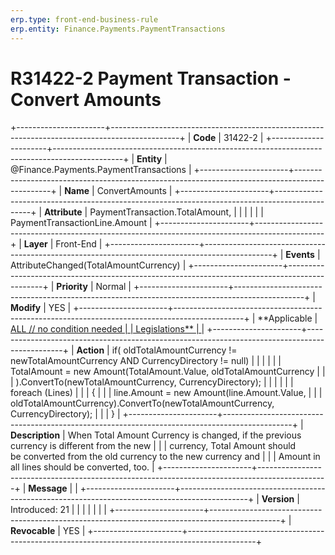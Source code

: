 ```yaml
---
erp.type: front-end-business-rule
erp.entity: Finance.Payments.PaymentTransactions
---
```


# R31422-2 Payment Transaction - Convert Amounts
+----------------------+-----------------------------------------------------------------------------------------------+
| **Code**             | 31422-2                                                                                       |
+----------------------+-----------------------------------------------------------------------------------------------+
| **Entity**           | @Finance.Payments.PaymentTransactions                                                                            |
+----------------------+-----------------------------------------------------------------------------------------------+
| **Name**             | ConvertAmounts                                                                                |
+----------------------+-----------------------------------------------------------------------------------------------+
| **Attribute**        | PaymentTransaction.TotalAmount,                                                               |
|                      |                                                                                               |
|                      | PaymentTransactionLine.Amount                                                                 |
+----------------------+-----------------------------------------------------------------------------------------------+
| **Layer**            | Front-End                                                                                     |
+----------------------+-----------------------------------------------------------------------------------------------+
| **Events**           | AttributeChanged(TotalAmountCurrency)                                                         |
+----------------------+-----------------------------------------------------------------------------------------------+
| **Priority**         | Normal                                                                                        |
+----------------------+-----------------------------------------------------------------------------------------------+
| **Modify**           | YES                                                                                           |
+----------------------+-----------------------------------------------------------------------------------------------+
| **Applicable         | [ALL // no condition needed                                                                   |
| Legislations**       | ](https://confluence.erp.net/display/techdoc/Country+Specific+Functionality)                  |
+----------------------+-----------------------------------------------------------------------------------------------+
| **Action**           | if( oldTotalAmountCurrency != newTotalAmountCurrency AND CurrencyDirectory != null)           |
|                      |                                                                                               |
|                      | TotalAmount = new Amount(TotalAmount.Value, oldTotalAmountCurrency                            |
|                      | ).ConvertTo(newTotalAmountCurrency, CurrencyDirectory);                                       |
|                      |                                                                                               |
|                      | foreach (Lines)                                                                               |
|                      | {                                                                                             |
|                      | line.Amount = new Amount(line.Amount.Value,                                                   |
|                      | oldTotalAmountCurrency).ConvertTo(newTotalAmountCurrency, CurrencyDirectory);                 |
|                      | }                                                                                             |
+----------------------+-----------------------------------------------------------------------------------------------+
| **Description**      | When Total Amount Currency is changed, if the previous currency is different from the new     |
|                      | currency, Total Amount should be converted from the old currency to the new currency and      |
|                      | Amount in all lines should be converted, too.                                                 |
+----------------------+-----------------------------------------------------------------------------------------------+
| **Message**          |                                                                                               |
+----------------------+-----------------------------------------------------------------------------------------------+
| **Version**          | Introduced: 21                                                                                |
|                      |                                                                                               |
|                      |                                                                                               |
+----------------------+-----------------------------------------------------------------------------------------------+
| **Revocable**        | YES                                                                                           |
+----------------------+-----------------------------------------------------------------------------------------------+

  

  

  
